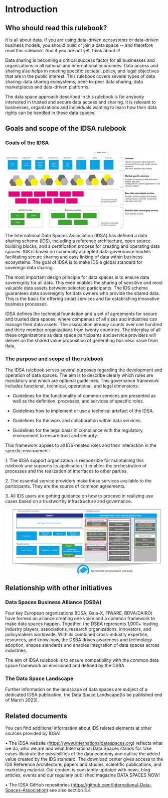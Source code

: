 # Introduction

## Who should read this rulebook?

It is all about data. If you are using data-driven ecosystems or
data-driven business models, you should build or join a data space --
and therefore read this rulebook. And if you are not yet, think about
it!

Data sharing is becoming a critical success factor for all businesses
and organizations in all national and international economies. Data
access and sharing also helps in meeting specific societal, policy, and
legal objectives that are in the public interest. This rulebook covers
several types of data sharing: data sharing ecosystems, peer-to-peer
data sharing, data marketplaces and data-driven platforms.

The data space approach described in this rulebook is for anybody
interested in trusted and secure data access and sharing. It is relevant
to businesses, organizations and individuals wanting to learn how their
data rights can be handled in these data spaces.

## Goals and scope of the IDSA rulebook

### Goals of the IDSA

![Overview IDS enabled ecosystems](./media/Overview_IDS_enabled_ecosystems.png)

The International Data Spaces Association (IDSA) has defined a data sharing
scheme (IDS), including a reference architecture, open source building
blocks, and a certification process for creating and operating data
spaces. IDS is based on commonly accepted data governance models
facilitating secure sharing and easy linking of data within business
ecosystems. The goal of IDSA is to make IDS a global standard for
sovereign data sharing.

The most important design principle for data spaces is to ensure data
sovereignty for all data. This even enables the sharing of sensitive and
most valuable data assets between selected participants. The IDS scheme
guarantees data sovereignty for data owners who provide the shared data.
This is the basis for offering smart services and for establishing
innovative business processes.

IDSA defines the technical foundation and a set of agreements for secure
and trusted data spaces, where companies of all sizes and industries can
manage their data assets. The association already counts over one
hundred and thirty member organizations from twenty countries. The
interplay of all these organizations as data space participants and
service providers will deliver on the shared value proposition of
generating business value from data.

### The purpose and scope of the rulebook

The IDSA rulebook serves several purposes regarding the development and
operation of data spaces. The aim is to describe clearly which rules are
mandatory and which are optional guidelines. This governance framework
includes functional, technical, operational, and legal dimensions:

- Guidelines for the functionality of common services are presented as
    well as the definition, processes, and services of specific roles.

- Guidelines how to implement or use a technical artefact of the IDSA.

- Guidelines for the work and collaboration within data services.

- Guidelines for the legal basis in compliance with the regulatory
    environment to ensure trust and security.

This framework applies to all IDS-related roles and their interaction in
the specific environment:

1\. The IDSA support organization is responsible for maintaining this
rulebook and supports its application. It enables the orchestration of
processes and the realization of interfaces to other parties.

2\. The essential service providers make these services available to the
participants. They are the source of common agreements.

3\. All IDS users are getting guidance on how to proceed in realizing
use cases based on a trustworthy infrastructure and governance.

![](media/media/image4.png)

## Relationship with other initiatives

### Data Spaces Business Alliance (DSBA)

Four key European organizations (IDSA, Gaia-X, FIWARE, BDVA/DAIRO) have
formed an alliance creating one voice and a common framework to make
data spaces happen. Together, the DSBA represents 1,000+ leading
industry players, associations, research organizations, innovators, and
policymakers worldwide. With its combined cross-industry expertise,
resources, and know-how, the DSBA drives awareness and technology
adoption, shapes standards and enables integration of data spaces across
industries.

The aim of IDSA rulebook is to ensure compatibility with the common data
space framework as envisioned and defined by the DSBA.

### The Data Space Landscape

Further information on the landscape of data spaces are subject of a
dedicated IDSA publication, the Data Space Landscape\[to be published
end of March 2023\].

## Related documents

You can find additional information about IDS related elements at other
sources provided by IDSA:

• The IDSA website (<https://www.internationaldataspaces.org>) reflects
what we do, who we are and what International Data Spaces stands for.
Use cases illustrate the possibilities of the data economy and outline
the added value created by the IDS standard. The download center gives
access to the IDS Reference Architecture, papers and studies, scientific
publications, and marketing material. Our content is constantly updated
with news, blog articles, events and our regularly published magazine
DATA SPACES NOW!

• The IDSA GitHub repositories
(<https://github.com/International-Data-Spaces-Association>) see also
section 3.4
